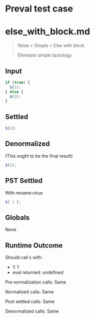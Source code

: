 # Preval test case

# else_with_block.md

> Ifelse > Simple > Else with block
>
> Eliminate simple tautology

## Input

`````js filename=intro
if (true) {
  $(1);
} else {
  $(2);
}
`````


## Settled


`````js filename=intro
$(1);
`````


## Denormalized
(This ought to be the final result)

`````js filename=intro
$(1);
`````


## PST Settled
With rename=true

`````js filename=intro
$( 1 );
`````


## Globals


None


## Runtime Outcome


Should call `$` with:
 - 1: 1
 - eval returned: undefined

Pre normalization calls: Same

Normalized calls: Same

Post settled calls: Same

Denormalized calls: Same
